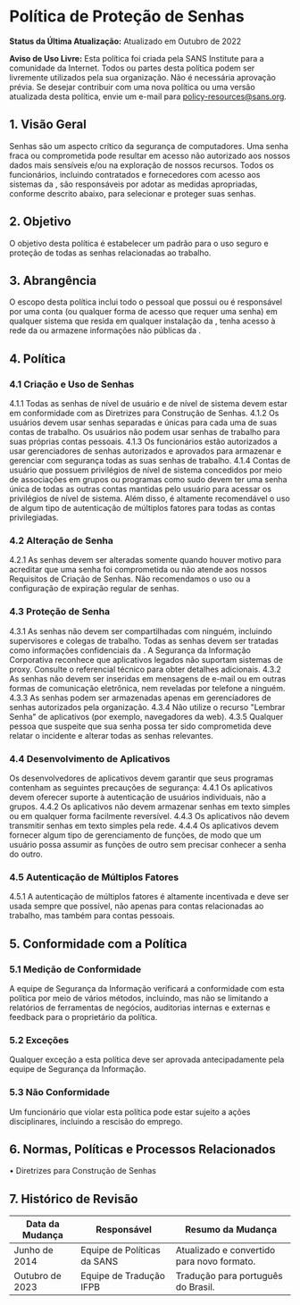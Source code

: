 # Política de Proteção de Senhas

**Status da Última Atualização:** Atualizado em Outubro de 2022

**Aviso de Uso Livre:** Esta política foi criada pela SANS Institute para a comunidade da Internet. Todos ou partes desta política podem ser livremente utilizados pela sua organização. Não é necessária aprovação prévia. Se desejar contribuir com uma nova política ou uma versão atualizada desta política, envie um e-mail para policy-resources@sans.org.

## 1. Visão Geral

Senhas são um aspecto crítico da segurança de computadores. Uma senha fraca ou comprometida pode resultar em acesso não autorizado aos nossos dados mais sensíveis e/ou na exploração de nossos recursos. Todos os funcionários, incluindo contratados e fornecedores com acesso aos sistemas da <Nome da Empresa>, são responsáveis por adotar as medidas apropriadas, conforme descrito abaixo, para selecionar e proteger suas senhas.

## 2. Objetivo

O objetivo desta política é estabelecer um padrão para o uso seguro e proteção de todas as senhas relacionadas ao trabalho.

## 3. Abrangência

O escopo desta política inclui todo o pessoal que possui ou é responsável por uma conta (ou qualquer forma de acesso que requer uma senha) em qualquer sistema que resida em qualquer instalação da <Nome da Empresa>, tenha acesso à rede da <Nome da Empresa> ou armazene informações não públicas da <Nome da Empresa>.

## 4. Política

### 4.1 Criação e Uso de Senhas
4.1.1 Todas as senhas de nível de usuário e de nível de sistema devem estar em conformidade com as Diretrizes para Construção de Senhas.
4.1.2 Os usuários devem usar senhas separadas e únicas para cada uma de suas contas de trabalho. Os usuários não podem usar senhas de trabalho para suas próprias contas pessoais.
4.1.3 Os funcionários estão autorizados a usar gerenciadores de senhas autorizados e aprovados para armazenar e gerenciar com segurança todas as suas senhas de trabalho.
4.1.4 Contas de usuário que possuem privilégios de nível de sistema concedidos por meio de associações em grupos ou programas como sudo devem ter uma senha única de todas as outras contas mantidas pelo usuário para acessar os privilégios de nível de sistema. Além disso, é altamente recomendável o uso de algum tipo de autenticação de múltiplos fatores para todas as contas privilegiadas.

### 4.2 Alteração de Senha
4.2.1 As senhas devem ser alteradas somente quando houver motivo para acreditar que uma senha foi comprometida ou não atende aos nossos Requisitos de Criação de Senhas. Não recomendamos o uso ou a configuração de expiração regular de senhas.

### 4.3 Proteção de Senha
4.3.1 As senhas não devem ser compartilhadas com ninguém, incluindo supervisores e colegas de trabalho. Todas as senhas devem ser tratadas como informações confidenciais da <Nome da Empresa>. A Segurança da Informação Corporativa reconhece que aplicativos legados não suportam sistemas de proxy. Consulte o referencial técnico para obter detalhes adicionais.
4.3.2 As senhas não devem ser inseridas em mensagens de e-mail ou em outras formas de comunicação eletrônica, nem reveladas por telefone a ninguém.
4.3.3 As senhas podem ser armazenadas apenas em gerenciadores de senhas autorizados pela organização.
4.3.4 Não utilize o recurso "Lembrar Senha" de aplicativos (por exemplo, navegadores da web).
4.3.5 Qualquer pessoa que suspeite que sua senha possa ter sido comprometida deve relatar o incidente e alterar todas as senhas relevantes.

### 4.4 Desenvolvimento de Aplicativos
Os desenvolvedores de aplicativos devem garantir que seus programas contenham as seguintes precauções de segurança:
4.4.1 Os aplicativos devem oferecer suporte à autenticação de usuários individuais, não a grupos.
4.4.2 Os aplicativos não devem armazenar senhas em texto simples ou em qualquer forma facilmente reversível.
4.4.3 Os aplicativos não devem transmitir senhas em texto simples pela rede.
4.4.4 Os aplicativos devem fornecer algum tipo de gerenciamento de funções, de modo que um usuário possa assumir as funções de outro sem precisar conhecer a senha do outro.

### 4.5 Autenticação de Múltiplos Fatores
4.5.1 A autenticação de múltiplos fatores é altamente incentivada e deve ser usada sempre que possível, não apenas para contas relacionadas ao trabalho, mas também para contas pessoais.

## 5. Conformidade com a Política

### 5.1 Medição de Conformidade
A equipe de Segurança da Informação verificará a conformidade com esta política por meio de vários métodos, incluindo, mas não se limitando a relatórios de ferramentas de negócios, auditorias internas e externas e feedback para o proprietário da política.

### 5.2 Exceções
Qualquer exceção a esta política deve ser aprovada antecipadamente pela equipe de Segurança da Informação.

### 5.3 Não Conformidade
Um funcionário que violar esta política pode estar sujeito a ações disciplinares, incluindo a rescisão do emprego.

## 6. Normas, Políticas e Processos Relacionados
• Diretrizes para Construção de Senhas

## 7. Histórico de Revisão

Data da Mudança | Responsável | Resumo da Mudança
--- | --- | ---
Junho de 2014 | Equipe de Políticas da SANS | Atualizado e convertido para novo formato.
Outubro de 2023 | Equipe de Tradução IFPB | Tradução para português do Brasil.
